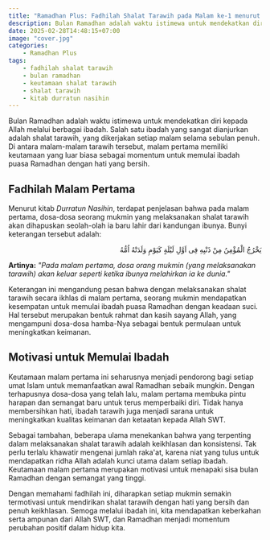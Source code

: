 ```yaml
---
title: "Ramadhan Plus: Fadhilah Shalat Tarawih pada Malam ke-1 menurut Kitab Durratun Nasihin"
description: Bulan Ramadhan adalah waktu istimewa untuk mendekatkan diri kepada Allah melalui berbagai ibadah. Salah satu ibadah yang sangat dianjurkan adalah shalat tarawih, yang dikerjakan setiap malam selama sebulan penuh.
date: 2025-02-28T14:48:15+07:00
image: "cover.jpg"
categories:
    - Ramadhan Plus
tags:
    - fadhilah shalat tarawih
    - bulan ramadhan
    - keutamaan shalat tarawih
    - shalat tarawih
    - kitab durratun nasihin
---
```


Bulan Ramadhan adalah waktu istimewa untuk mendekatkan diri kepada
Allah melalui berbagai ibadah. Salah satu ibadah yang sangat
dianjurkan adalah shalat tarawih, yang dikerjakan setiap malam selama
sebulan penuh. Di antara malam-malam tarawih tersebut, malam pertama
memiliki keutamaan yang luar biasa sebagai momentum untuk memulai
ibadah puasa Ramadhan dengan hati yang bersih.

## Fadhilah Malam Pertama

Menurut kitab _Durratun Nasihin_, terdapat penjelasan bahwa pada malam
pertama, dosa-dosa seorang mukmin yang melaksanakan shalat tarawih
akan dihapuskan seolah-olah ia baru lahir dari kandungan ibunya. Bunyi
keterangan tersebut adalah:

<div align="right">
يَخْرُجُ الْمُؤْمِنُ مِنْ ذَنْبِهِ فِى اَوَّلِ لَيْلَةٍ كَيَوْمِ وَلَدَتْهُ اُمُّهُ
</div>

**Artinya:** _"Pada malam pertama, dosa orang mukmin (yang melaksanakan tarawih)
akan keluar seperti ketika ibunya melahirkan ia ke dunia."_

Keterangan ini mengandung pesan bahwa dengan melaksanakan shalat
tarawih secara ikhlas di malam pertama, seorang mukmin mendapatkan
kesempatan untuk memulai ibadah puasa Ramadhan dengan keadaan suci.
Hal tersebut merupakan bentuk rahmat dan kasih sayang Allah, yang
mengampuni dosa-dosa hamba-Nya sebagai bentuk permulaan untuk
meningkatkan keimanan.

## Motivasi untuk Memulai Ibadah

Keutamaan malam pertama ini seharusnya menjadi pendorong bagi setiap
umat Islam untuk memanfaatkan awal Ramadhan sebaik mungkin. Dengan
terhapusnya dosa-dosa yang telah lalu, malam pertama membuka pintu
harapan dan semangat baru untuk terus memperbaiki diri. Tidak hanya
membersihkan hati, ibadah tarawih juga menjadi sarana untuk
meningkatkan kualitas keimanan dan ketaatan kepada Allah SWT.

Sebagai tambahan, beberapa ulama menekankan bahwa yang terpenting
dalam melaksanakan shalat tarawih adalah keikhlasan dan konsistensi.
Tak perlu terlalu khawatir mengenai jumlah raka'at, karena niat yang
tulus untuk mendapatkan ridha Allah adalah kunci utama dalam setiap
ibadah. Keutamaan malam pertama merupakan motivasi untuk menapaki sisa
bulan Ramadhan dengan semangat yang tinggi.

Dengan memahami fadhilah ini, diharapkan setiap mukmin semakin
termotivasi untuk mendirikan shalat tarawih dengan hati yang bersih
dan penuh keikhlasan. Semoga melalui ibadah ini, kita mendapatkan
keberkahan serta ampunan dari Allah SWT, dan Ramadhan menjadi momentum
perubahan positif dalam hidup kita.
